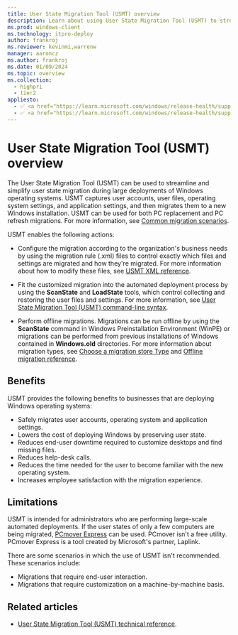 ```yaml
---
title: User State Migration Tool (USMT) overview
description: Learn about using User State Migration Tool (USMT) to streamline and simplify user state migration during large deployments of Windows operating systems.
ms.prod: windows-client
ms.technology: itpro-deploy
author: frankroj
ms.reviewer: kevinmi,warrenw
manager: aaroncz
ms.author: frankroj
ms.date: 01/09/2024
ms.topic: overview
ms.collection:
  - highpri
  - tier2
appliesto:
  - ✅ <a href="https://learn.microsoft.com/windows/release-health/supported-versions-windows-client" target="_blank">Windows 11</a>
  - ✅ <a href="https://learn.microsoft.com/windows/release-health/supported-versions-windows-client" target="_blank">Windows 10</a>
---
```


# User State Migration Tool (USMT) overview

The User State Migration Tool (USMT) can be used to streamline and simplify user state migration during large deployments of Windows operating systems. USMT captures user accounts, user files, operating system settings, and application settings, and then migrates them to a new Windows installation. USMT can be used for both PC replacement and PC refresh migrations. For more information, see [Common migration scenarios](usmt-common-migration-scenarios.md).

USMT enables the following actions:

- Configure the migration according to the organization's business needs by using the migration rule (.xml) files to control exactly which files and settings are migrated and how they're migrated. For more information about how to modify these files, see [USMT XML reference](usmt-xml-reference.md).

- Fit the customized migration into the automated deployment process by using the **ScanState** and **LoadState** tools, which control collecting and restoring the user files and settings. For more information, see [User State Migration Tool (USMT) command-line syntax](usmt-command-line-syntax.md).

- Perform offline migrations. Migrations can be run offline by using the **ScanState** command in Windows Preinstallation Environment (WinPE) or migrations can be performed from previous installations of Windows contained in **Windows.old** directories. For more information about migration types, see [Choose a migration store Type](usmt-choose-migration-store-type.md) and [Offline migration reference](offline-migration-reference.md).

## Benefits

USMT provides the following benefits to businesses that are deploying Windows operating systems:

- Safely migrates user accounts, operating system and application settings.
- Lowers the cost of deploying Windows by preserving user state.
- Reduces end-user downtime required to customize desktops and find missing files.
- Reduces help-desk calls.
- Reduces the time needed for the user to become familiar with the new operating system.
- Increases employee satisfaction with the migration experience.

## Limitations

USMT is intended for administrators who are performing large-scale automated deployments. If the user states of only a few computers are being migrated, [PCmover Express](https://go.microsoft.com/fwlink/?linkid=620915) can be used. PCmover isn't a free utility. PCmover Express is a tool created by Microsoft's partner, Laplink.

There are some scenarios in which the use of USMT isn't recommended. These scenarios include:

- Migrations that require end-user interaction.
- Migrations that require customization on a machine-by-machine basis.

## Related articles

- [User State Migration Tool (USMT) technical reference](usmt-technical-reference.md).
